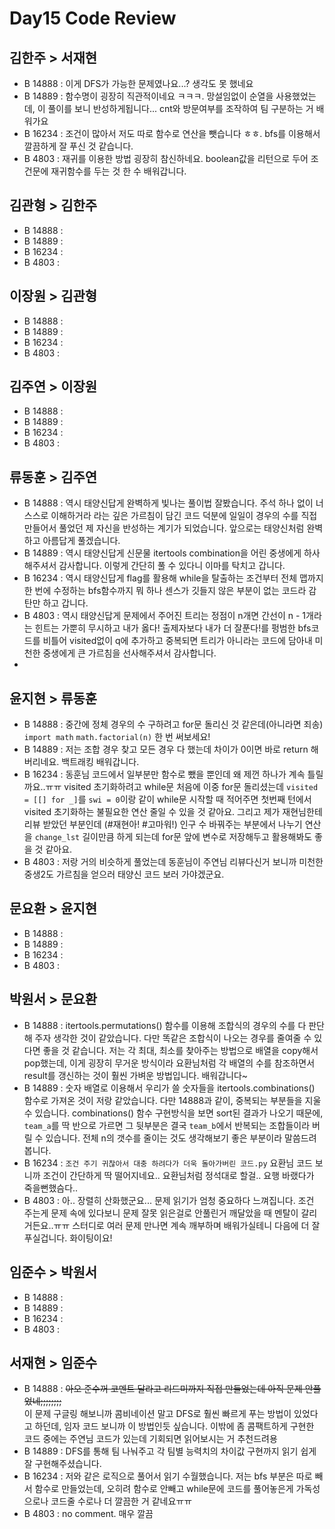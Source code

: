 # Day15 Code Review

## 김한주 > 서재현
- B 14888 : 이게 DFS가 가능한 문제였나요...? 생각도 못 했네요 
- B 14889 : 함수명이 굉장히 직관적이네요 ㅋㅋㅋ. 망설임없이 순열을 사용했었는데, 이 풀이를 보니 반성하게됩니다... cnt와 방문여부를 조작하여 팀 구분하는 거 배워가요
- B 16234 : 조건이 많아서 저도 따로 함수로 연산을 뺏습니다 ㅎㅎ. bfs를 이용해서 깔끔하게 잘 푸신 것 같습니다.
- B 4803  : 재귀를 이용한 방법 굉장히 참신하네요. boolean값을 리턴으로 두어 조건문에 재귀함수를 두는 것 한 수 배워갑니다.

## 김관형 > 김한주
- B 14888 :
- B 14889 : 
- B 16234 : 
- B 4803  :

## 이장원 > 김관형
- B 14888 :
- B 14889 : 
- B 16234 : 
- B 4803  :

## 김주연 > 이장원
- B 14888 :
- B 14889 : 
- B 16234 : 
- B 4803  :

## 류동훈 > 김주연
- B 14888 : 역시 태양신답게 완벽하게 빛나는 풀이법 잘봤습니다. 주석 하나 없이 너 스스로 이해하거라 라는 깊은 가르침이 담긴 코드 덕분에 일일이 경우의 수를 직접만들어서 풀었던 제 자신을 반성하는 계기가 되었습니다. 앞으로는 태양신처럼 완벽하고 아름답게 풀겠습니다.
- B 14889 : 역시 태양신답게 신문물 itertools combination을 어린 중생에게 하사해주셔서 감사합니다. 이렇게 간단히 풀 수 있다니 이마를 탁치고 갑니다.
- B 16234 : 역시 태양신답게 flag를 활용해 while을 탈출하는 조건부터 전체 맵까지 한 번에 수정하는 bfs함수까지 뭐 하나 센스가 깃들지 않은 부분이 없는 코드라 감탄만 하고 갑니다.
- B 4803  : 역시 태양신답게 문제에서 주어진 트리는 정점이 n개면 간선이 n - 1개라는 힌트는 가뿐히 무시하고 내가 옳다! 출제자보다 내가 더 잘푼다!를 펑범한 bfs코드를 비틀어 visited없이 q에 추가하고 중복되면 트리가 아니라는 코드에 담아내 미천한 중생에게 큰 가르침을 선사해주셔서 감사합니다.
- 
## 윤지현 > 류동훈
- B 14888 : 중간에 정체 경우의 수 구하려고 for문 돌리신 것 같은데(아니라면 죄송) `import math` `math.factorial(n)` 한 번 써보세요!
- B 14889 : 저는 조합 경우 찾고 모든 경우 다 했는데 차이가 0이면 바로 return 해버리네요. 백트래킹 배워갑니다.
- B 16234 : 동훈님 코드에서 일부분만 함수로 뺐을 뿐인데 왜 제껀 하나가 계속 틀릴까요..ㅠㅠ visited 초기화하려고 while문 처음에 이중 for문 돌리셨는데 `visited = [[] for _]`를 `swi = 0`이랑 같이 while문 시작할 때 적어주면 첫번째 턴에서 visited 초기화하는 불필요한 연산 줄일 수 있을 것 같아요. 그리고 제가 재현님한테 리뷰 받았던 부분인데 (#재현아! #고마워!) 인구 수 바꿔주는 부분에서 나누기 연산을 `change_lst` 길이만큼 하게 되는데 for문 앞에 변수로 저장해두고 활용해봐도 좋을 것 같아요.
- B 4803  : 저랑 거의 비슷하게 풀었는데 동훈님이 주연님 리뷰다신거 보니까 미천한 중생2도 가르침을 얻으러 태양신 코드 보러 가야겠군요.

## 문요환 > 윤지현
- B 14888 :
- B 14889 : 
- B 16234 : 
- B 4803  :

## 박원서 > 문요환
- B 14888 : itertools.permutations() 함수를 이용해 조합식의 경우의 수를 다 판단해 주자 생각한 것이 같았습니다. 다만 똑같은 조합식이 나오는 경우를 줄여줄 수 있다면 좋을 것 같습니다. 저는 각 최대, 최소를 찾아주는 방법으로 배열을 copy해서 pop했는데, 이게 굉장히 무거운 방식이라 요환님처럼 각 배열의 수를 참조하면서 result를 갱신하는 것이 훨씬 가벼운 방법입니다. 배워갑니다~
- B 14889 : 숫자 배열로 이용해서 우리가 쓸 숫자들을 itertools.combinations() 함수로 가져온 것이 저랑 같았습니다. 다만 14888과 같이, 중복되는 부분들을 지울 수 있습니다. combinations() 함수 구현방식을 보면 sort된 결과가 나오기 때문에, `team_a`를 딱 반으로 가르면 그 뒷부분은 결국 `team_b`에서 반복되는 조합들이라 버릴 수 있습니다. 전체 n의 갯수를 줄이는 것도 생각해보기 좋은 부분이라 말씀드려봅니다.
- B 16234 : `조건 주기 귀찮아서 대충 하려다가 더욱 돌아가버린 코드.py` 요환님 코드 보니까 조건이 간단하게 딱 떨어지네요.. 요환님처럼 정석대로 할걸.. 요행 바랬다가 죽을뻔했슴다..
- B 4803  : 아.. 장렬히 산화했군요... 문제 읽기가 엄청 중요하다 느껴집니다. 조건 주는게 문제 속에 있다보니 문제 잘못 읽은걸로 안풀린거 깨달았을 때 멘탈이 갈리거든요..ㅠㅠ 스터디로 여러 문제 만나면 계속 깨부하며 배워가실테니 다음에 더 잘 푸실겁니다. 화이팅이요!

## 임준수 > 박원서
- B 14888 :  
- B 14889 :  
- B 16234 : 
- B 4803  :

## 서재현 > 임준수
- B 14888 : ~~아오 준수꺼 코멘트 달라고 리드미까지 직접 만들었는데 아직 문제 안풀었네;;;;;;;;~~  
이 문제 구글링 해보니까 콤비네이션 말고 DFS로 훨씬 빠르게 푸는 방법이 있었다고 하던데, 임자 코드 보니까 이 방법인듯 싶습니다. 이밖에 좀 콤팩트하게 구현한 코드 중에는 주연님 코드가 있는데 기회되면 읽어보시는 거 추천드려용
- B 14889 : DFS를 통해 팀 나눠주고 각 팀별 능력치의 차이값 구현까지 읽기 쉽게 잘 구현해주셨습니다.
- B 16234 : 저와 같은 로직으로 풀어서 읽기 수월했습니다. 저는 bfs 부분은 따로 빼서 함수로 만들었는데, 오히려 함수로 안빼고 while문에 코드를 풀어놓은게 가독성으로나 코드줄 수로나 더 깔끔한 거 같네요ㅠㅠ
- B 4803  : no comment. 매우 깔끔
